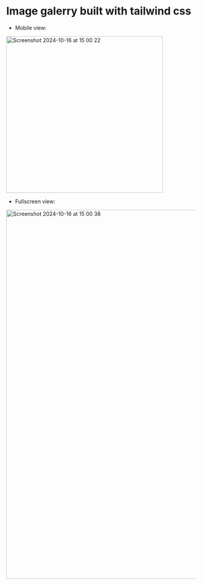 # Image galerry built with tailwind css

- Mobile view:

<img width="416" alt="Screenshot 2024-10-16 at 15 00 22" src="https://github.com/user-attachments/assets/6ff74719-a074-4850-98c6-51df08844189">

- Fullscreen view:

<img width="980" alt="Screenshot 2024-10-16 at 15 00 38" src="https://github.com/user-attachments/assets/0a0aee61-0c1c-4fa1-9cae-46fbd405ec90">


